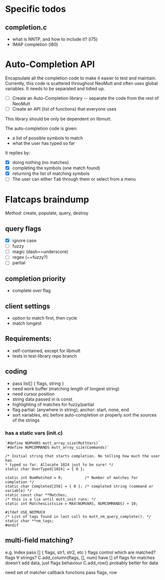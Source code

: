 # Specific todos

## completion.c

  - what is NNTP, and how to include it? (l75)
  - IMAP completion (l80)

# Auto-Completion API

Encapsulate all the completion code to make it easier to test and maintain.
Currently, this code is scattered throughout NeoMutt and often uses global
variables.  It needs to be separated and tidied up.

- [ ] Create an Auto-Completion library -- separate the code from the rest of NeoMutt
- [ ] Create an API (list of functions) that everyone uses

This library should be only be dependent on libmutt.

The auto-completion code is given:
- a list of possible symbols to match
- what the user has typed so far

It replies by:
- [x] doing nothing (no matches)
- [x] completing the symbols (one match found)
- [x] returning the list of matching symbols
- [ ] The user can either <kbd>Tab</kbd> through them or select from a menu

# Flatcaps braindump

*Method*: create, populate, query, destroy

## query flags

  - [X] ignore case
  - [ ] fuzzy
  - [ ] magic (dash==underscore)
  - [ ] regex (~=fuzzy?)
  - [ ] partial

## completion priority

  - complete *over* flag

## client settings

  - option to match first, then cycle
  - match longest

## Requirements:

  - self-contained, except for libmutt
  - tests in test-library repo branch

## coding

  - pass list[] { flags, string }
  - need work buffer (matching length of longest string)
  - need cursor position
  - string data passed in is const
  - highlighting of matches for fuzzy/partial
  - flag partial: (anywhere in string); anchor: start, none, end
  - sort variables, etc before auto-completion or properly sort the sources of the strings

### has a static vars (init.c)

	`#define NUMVARS mutt_array_size(MuttVars)`
	`#define NUMCOMMANDS mutt_array_size(Commands)`

	/* Initial string that starts completion. No telling how much the user has
	* typed so far. Allocate 1024 just to be sure! */
	static char UserTyped[1024] = { 0 };

	static int NumMatched = 0;          /* Number of matches for completion */
	static char Completed[256] = { 0 }; /* completed string (command or variable) */
	static const char **Matches;
	/* this is a lie until mutt_init runs: */
	static int MatchesListsize = MAX(NUMVARS, NUMCOMMANDS) + 10;

	#ifdef USE_NOTMUCH
	/* List of tags found in last call to mutt_nm_query_complete(). */
	static char **nm_tags;
	#endif

## multi-field matching?
  e.g. Index
  pass [] { flags, str1, str2, etc }
  flags control which are matched?  flags ∀ strings?
  C.add_column(flags, [], num)
    have [] of flags for matches
    doesn't add data, just flags behaviour
  C.add_row() probably better
    for data

  need set of matcher callback functions
    pass flags, row
